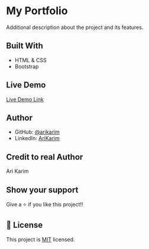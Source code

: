 # My Portfolio


<!-- ![screenshot](assets/screen.png) -->

Additional description about the project and its features.

## Built With

- HTML & CSS
- Bootstrap

## Live Demo

[Live Demo Link](https://arikarim.github.io/Portfolio/)

## Author

- GitHub: [@arikarim](https://github.com/arikarim)
- LinkedIn: [AriKarim](https://www.linkedin.com/in/ari-karim-523bb81b3)

## Credit to real Author

Ari Karim

## Show your support

Give a ⭐️ if you like this project!!

## 📝 License

This project is [MIT](LICENSE) licensed.
